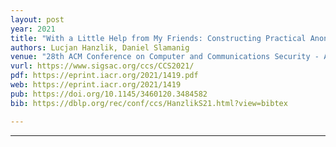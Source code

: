 ```yaml
---
layout: post
year: 2021
title: "With a Little Help from My Friends: Constructing Practical Anonymous Credentials"
authors: Lucjan Hanzlik, Daniel Slamanig
venue: "28th ACM Conference on Computer and Communications Security - ACM CCS 2021"
vurl: https://www.sigsac.org/ccs/CCS2021/
pdf: https://eprint.iacr.org/2021/1419.pdf
web: https://eprint.iacr.org/2021/1419
pub: https://doi.org/10.1145/3460120.3484582
bib: https://dblp.org/rec/conf/ccs/HanzlikS21.html?view=bibtex

---
```


---


